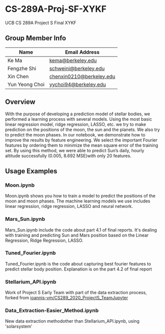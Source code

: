# CS-289A-Proj-SF-XYKF
UCB CS 289A Project S Final XYKF

## Group Member Info
| Name           | Email Address            |
|----------------|--------------------------|
| Ke Ma          | kema@berkeley.edu        |
| Fengzhe Shi    | schweini@berkeley.edu    |
| Xin Chen       | chenxin0210@berkeley.edu |
| Yun Yeong Choi | yychoi94@berkeley.edu                         |
## Overview
With the purpose of developing a prediction model of stellar bodies, we performed a learning process with several models. Using the most basic linear regression model, ridge regression, LASSO, etc. we try to make prediction on the positions of the moon, the sun and the planets. We also try to predict the moon phases. In our notebook, we demonstrate how to improve the results by feature engineering. We select the important Fourier features by ordering them to minimize the mean square error of the training set. By using this method, we were able to predict Sun’s daily, hourly altitude successfully (0.005, 8.692 MSE)with only 20 features. 

## Usage Examples

### Moon.ipynb
Moon.ipynb shows you how to train a model to predict the positions of the moon and moon phases. The machine learning models we use includes linear regression, ridge regression, LASSO and neural network.

### Mars_Sun.ipynb
Mars_Sun.ipynb include the code about part 4.1 of final reports. It's dealing with training and predicting Sun and Mars position based on the Linear Regression, Ridge Regression, LASSO.

### Tuned_Fourier.ipynb
Tuned_Fourier.ipynb is the code about capturing best fourier features to predict stellar body position. Explanation is on the part 4.2 of final report

### Stellarium_API.ipynb
Work of Project S Early Team with part of the data extraction process, forked from [ioannis-vm/CS289_2020_ProjectS_TeamJupyter](https://github.com/ioannis-vm/CS289_2020_ProjectS_TeamJupyter)

### Data_Extraction-Easier_Method.ipynb
New data extraction methodother than Stellarium_API.ipynb, using 'solarsystem'
